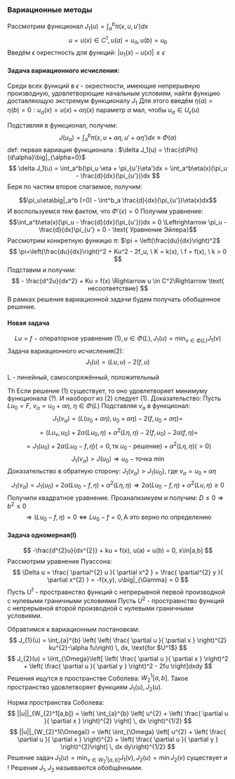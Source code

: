 ### Вариационные методы
Рассмотрим функционал $J_1(u) = \int_a^b \pi(x,u,u')dx$
$$
	u=u(x)\in C^1, u(a) = u_a, u(b) = u_b
$$
Введём $\epsilon$ окрестность для функций: $|u_1(x) - u(x)| \le \epsilon$ 

#### Задача вариационного исчисления:
Среди всех функций в $\epsilon$ - окрестности, имеющие непрерывную производную, удовлетворющие начальным условиям, найти функцию доставляющую экстремум функционалу $J_1$
Для этого введём $\eta(a) = \eta(b)=0: u_\alpha(x) = u(x) + \alpha \eta(x)$
параметр $\alpha$ мал, чтобы $u_\alpha \in U_\epsilon(u)$

Подставляя в функционал, получим: $$J(u_\alpha) = \int_a^b \pi(x, u + \alpha \eta, u' + \alpha\eta')dx \equiv \Phi(\alpha)$$def:
	первая вариация функционала : $\delta J_1(u) = \frac{d\Phi}{d\alpha}\big|_{\alpha=0}$
	$$
		\delta J_1(u) = \int_a^b(\pi_u \eta + \pi_{u'}\eta')dx = \int_a^b\eta(x)(\pi_u - \frac{d}{dx}(\pi_{u'}))dx
	$$
Беря по частям второе слагаемое, получим:

$$\pi_u\eta\big|_a^b (=0) - \int^b_a \frac{d}{dx}(\pi_{u'})\eta(x)dx$$
И воспользуемся тем фактом, что $\Phi'(x)=0$
Получим уравнение:
$$\int_a^b\eta(x)(\pi_u - \frac{d}{dx}(\pi_{u'}))dx = 0 \Leftrightarrow \pi_u - \frac{d}{dx}\pi_{u'} = 0 - \text{ Уравнение Эйлера}$$
Рассмотрим конкретную функицю $\pi$: $\pi = \left(\frac{du}{dx}\right)^2$
$$
	\pi=\left(\frac{du}{dx}\right)^2 + Ku^2 - 2f_u, \ K = k(x), \ f = f(x), \ k > 0
$$
Подставим и получим:
$$
	- \frac{d^2u}{dx^2} + Ku = f(x) \Rightarrow u \in C^2\Rightarrow \text{ несоответствие}
$$
В рамках решения вариационной задачи будем получать обобщенное решение.

#### Новая задача
$$
	Lu=f - \text{операторное уравнение (1)}, u \in \Phi(L), J_1(u) = \min_{v\in\Phi(L)}J_1(v) 
$$
Задача вариационного исчисления(2):
$$
	J_1(u) = (Lu, u) - 2(f, u)
$$

L - линейный, самосопряжённый, положительный

Th
	Если решение (1) существует, то оно удовлетворяет минимуму функционала (?).
	И наоборот из (2) следует (1).
	Доказательство:
		Пусть $Lu_0 = F, \ v_\alpha = u_0 + \alpha \eta, \ \eta \in \Phi(L)$
		Подставляя $v_\alpha$ в функционал:
		$$
			J_1(v_\alpha) = (L(u_0+\alpha\eta), u_0+\alpha\eta) - 2(f, u_0+\alpha\eta) = 
		$$
		$$
			=(Lu_v, u_0) + 2 \alpha(Lu_0, \eta) + \alpha^2(L\eta, \eta) - 2(f,u_0) - 2\alpha(f,\eta)=
		$$
		$$
			= J_1(u_0) + 2\alpha(Lu_0-f, \eta) (=0, \text{тк $u_0$ - решение}) + \alpha^2(L\eta,\eta) (>0)
		$$
		$$
			J_1(v_\alpha) > J(u_0) \Rightarrow u_0 - \text{точка min}
		$$
	Доказательство в обратную сторону:
			$J_1(v_\alpha) > J_1(u_0)$, где $v_{\alpha}=u_{0}+\alpha\eta$
				$$
			J_{1}(v_{\alpha})=J_{1}(u_{0})+2\alpha(Lu_{0}-f,\eta) + \alpha^{2}(L\eta,\eta)\Rightarrow 2\alpha(Lu_{0}-f,\eta) + \alpha^{2}(Lu,\eta)\ge 0
			$$
			Получили квадратное уравнение. Проанализикуем и получим: 
				$D\le{0}\Rightarrow b^{2}\le 0$
			$$
		\Rightarrow(Lu_{0}-f,\eta)=0\Leftrightarrow Lu_{0} - f =0 , \text{А это верно по определению}
		$$
#### Задача одномерная(I)
$$
-\frac{d^{2}u}{dx^{2}} + ku = f(x), u(a) = u(b) = 0, x\in[a,b]
$$
Рассмотрим уравнение Пуассона:
$$
\Delta u = \frac{ \partial^{2} u }{ \partial x^2 }  + \frac{ \partial^{2} y }{ \partial x^{2} }  = -f(x,y), u\big|_{\Gamma} = 0
$$
Пусть $U^1$ - простравнство функций с непрерывной первой производной с нулевыми граничными условиями
Пусть $U^2$ - простравнство функций с непрерывной второй производной с нулевыми граничными условиями.

Обравтимся к вариационным постановкам:
$$
J_{1}(u) =  \int_{a}^{b} \left( \left( \frac{ \partial u }{ \partial x } \right)^{2} ku^{2}-\alpha fu\right) \, dx, \text{for $U^1$} 
$$
$$
J_{2}(u) = \iint_{\Omega}\left[ \left( \frac{ \partial u }{ \partial x }  \right)^2 + \left( \frac{ \partial u }{ \partial y }  \right)^2 - 2fu \right]dxdy 
$$
Решения ищутся в пространстве Соболева: $W_{2}^1[a,b]$. Такое пространство удовлетворяет функциям $J_{1}(u), J_{2}(u)$.

Норма пространства Соболева:
$$
||u||_{W_{2}^1[a,b]} = \left( \int_{a}^{b} \left[ u^{2} + \left( \frac{ \partial u }{ \partial x }  \right)^{2} \right] \, dx  \right)^{1/2}
$$
$$
||u||_{W_{2}^1(\Omega)} = \left( \iint_{\Omega} \left[ u^{2} + \left( \frac{ \partial u }{ \partial x }  \right)^{2}  + \left( \frac{ \partial u }{ \partial y }  \right)^{2}\right] \, dx  dy\right)^{1/2}
$$
Решение задач $J_{1}(u) = \min_{v\in W_{2}^1 [a,b]}J_{1}(v), J_{2}(u) = \min J_{2}(v)$ существует и !
Решения $J_{1}, J_{2}$ назывваются обобщёнными.